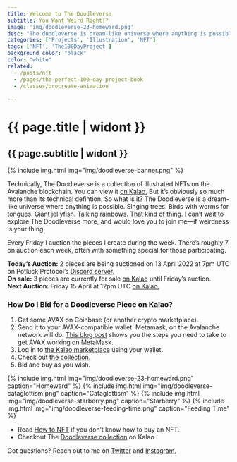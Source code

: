 ```yaml
---
title: Welcome to The Doodleverse
subtitle: You Want Weird Right!?
image: 'img/doodleverse-23-homeward.png'
desc: "The doodleverse is dream-like universe where anything is possible. Singing trees. One-eyed birds with worm tongues. Giant jellyfish."
categories: ['Projects', 'Illustration', 'NFT']
tags: ['NFT', 'The100DayProject']
background_color: "black"
color: "white"
related:
  - /posts/nft
  - /pages/the-perfect-100-day-project-book
  - /classes/procreate-animation
  
---
```

# {{ page.title | widont }}
## {{ page.subtitle | widont }}

{% include img.html img="img/doodleverse-banner.png" %}

Technically, The Doodleverse is a collection of illustrated NFTs on the Avalanche blockchain. You can view it [on Kalao.](https://ttkb.me/doodleverse-kalao) But it’s obviously so much more than its technical defintion. So what is it? The Doodleverse is a dream-like universe where anything is possible. Singing trees. Birds with worms for tongues. Giant jellyfish. Talking rainbows. That kind of thing. I can’t wait to explore The Doodleverse more, and would love you to join me—if weirdness is your thing.

Every Friday I auction the pieces I create during the week. There’s roughly 7 on auction each week, often with something special for those participating.

**Today’s Auction:** 2 pieces are being auctioned on 13 April 2022 at 7pm UTC on Potluck Protocol’s [Discord server.](https://discord.com/invite/potluckprotocol)  
**On sale:** 3 pieces are currently for sale [on Kalao](https://ttkb.me/doodleverse-kalao) until Friday’s auction.  
**Next Auction:** Friday 15 April at 12pm UTC [on Kalao.](https://ttkb.me/doodleverse-kalao)


### How Do I Bid for a Doodleverse Piece on Kalao?
1. Get some AVAX on Coinbase (or another crypto marketplace).
2. Send it to your AVAX-compatible wallet. Metamask, on the Avalanche network will do. [This blog post](https://support.avax.network/en/articles/4626956-how-do-i-set-up-metamask-on-avalanche) shows you the steps you need to take to get AVAX working on MetaMask.
3. Log in to [the Kalao marketplace](https://marketplace.kalao.io/) using your wallet.
4. Check out [the collection.](https://ttkb.me/doodleverse-kalao)
5. Bid and buy as you wish.

{% include img.html img="img/doodleverse-23-homeward.png" caption="Homeward" %}
{% include img.html img="img/doodleverse-cataglottism.png" caption="Cataglottism" %}
{% include img.html img="img/doodleverse-starberry.png" caption="Starberry" %}
{% include img.html img="img/doodleverse-feeding-time.png" caption="Feeding Time" %}

- Read [How to NFT](https://ttkb.me/nft) if you don’t know how to buy an NFT.
- Checkout The [Doodleverse collection](https://ttkb.me/doodleverse-kalao) on Kalao.

Got questions? Reach out to me on [Twitter](https://ttkb.me/twitter) and [Instagram.](https://ttkb.me/ig)